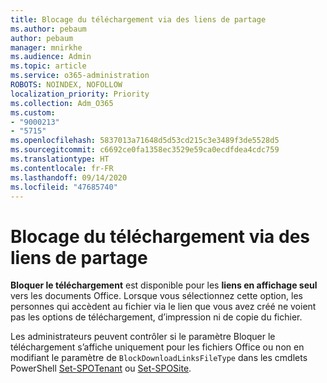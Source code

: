 ```yaml
---
title: Blocage du téléchargement via des liens de partage
ms.author: pebaum
author: pebaum
manager: mnirkhe
ms.audience: Admin
ms.topic: article
ms.service: o365-administration
ROBOTS: NOINDEX, NOFOLLOW
localization_priority: Priority
ms.collection: Adm_O365
ms.custom:
- "9000213"
- "5715"
ms.openlocfilehash: 5837013a71648d5d53cd215c3e3489f3de5528d5
ms.sourcegitcommit: c6692ce0fa1358ec3529e59ca0ecdfdea4cdc759
ms.translationtype: HT
ms.contentlocale: fr-FR
ms.lasthandoff: 09/14/2020
ms.locfileid: "47685740"
---
```

# <a name="block-download-on-sharing-links"></a>Blocage du téléchargement via des liens de partage

**Bloquer le téléchargement** est disponible pour les **liens en affichage seul** vers les documents Office. Lorsque vous sélectionnez cette option, les personnes qui accèdent au fichier via le lien que vous avez créé ne voient pas les options de téléchargement, d’impression ni de copie du fichier.

Les administrateurs peuvent contrôler si le paramètre Bloquer le téléchargement s’affiche uniquement pour les fichiers Office ou non en modifiant le paramètre de `BlockDownloadLinksFileType` dans les cmdlets PowerShell [Set-SPOTenant](https://docs.microsoft.com/powershell/module/sharepoint-online/set-spotenant?view=sharepoint-ps) ou [Set-SPOSite](https://docs.microsoft.com/powershell/module/sharepoint-online/set-sposite?view=sharepoint-ps).
